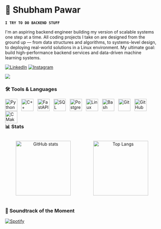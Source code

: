 # 🐹 Shubham Pawar

**`I TRY TO DO BACKEND STUFF `**

I'm an aspiring backend engineer building my version of scalable systems one step at a time. All coding projects I take on are designed from the ground up — from data structures and algorithms, to systems-level design, to deploying real-world solutions in a Linux environment. My ultimate goal: build high-performance backend services and data-driven machine learning systems.

<p align="left">
   <a href="https://www.linkedin.com/in/shubham-pawar-2k04" target="_blank">
      <img alt="LinkedIn" title="Connect on LinkedIn" src="https://img.shields.io/badge/LinkedIn-1A4D8F?style=for-the-badge&logo=linkedin&logoColor=white"/></a>
   <a href="https://www.instagram.com/shubham_2k04/" target="_blank">
      <img alt="Instagram" title="Follow on Instagram" src="https://img.shields.io/badge/Instagram-A81968?style=for-the-badge&logo=instagram&logoColor=white"/></a>
</p>
<!-- External Social Links: Uncomment when needed -->

<!--

<p align="left">

  <a href="https://x.com/YOUR_HANDLE" target="_blank">

    <img alt="Twitter / X" title="Follow on Twitter" src="https://custom-icon-badges.demolab.com/badge/Twitter-000000?style=for-the-badge&logo=x&logoColor=white"/></a>

  <a href="https://www.threads.net/@YOUR_HANDLE" target="_blank">

    <img alt="Threads" title="Follow on Threads" src="https://custom-icon-badges.demolab.com/badge/Threads-000000?style=for-the-badge&logo=threads&logoColor=white"/></a>

  <a href="https://www.facebook.com/YOUR_HANDLE" target="_blank">

    <img alt="Facebook" title="Follow on Facebook" src="https://custom-icon-badges.demolab.com/badge/Facebook-1877F2?style=for-the-badge&logo=facebook&logoColor=white"/></a>

  <a href="https://www.youtube.com/c/YOUR_HANDLE" target="_blank">

    <img alt="YouTube" title="Subscribe to my YouTube" src="https://custom-icon-badges.demolab.com/badge/YouTube-FF0000?style=for-the-badge&logo=youtube&logoColor=white"/></a>

  <a href="https://medium.com/@YOUR_HANDLE" target="_blank">

    <img alt="Medium" title="Follow on Medium" src="https://custom-icon-badges.demolab.com/badge/Medium-00AB6C?style=for-the-badge&logo=medium&logoColor=white"/></a>

  <a href="https://dev.to/YOUR_HANDLE" target="_blank">

    <img alt="Dev.to" title="Follow on Dev.to" src="https://custom-icon-badges.demolab.com/badge/Dev.to-0A0A0A?style=for-the-badge&logo=dev.to&logoColor=white"/></a>

</p>

-->

<img src="https://raw.githubusercontent.com/shubh4m-2k04/shubh4m-2k04/main/output/github-snake-dark.svg" />


### 🛠️ Tools & Languages


<img align="left" alt="Python" width="40px" style="padding-right:10px;" src="https://cdn.jsdelivr.net/gh/devicons/devicon/icons/python/python-original.svg"/>

<img align="left" alt="C++" width="40px" style="padding-right:10px;" src="https://cdn.jsdelivr.net/gh/devicons/devicon/icons/cplusplus/cplusplus-original.svg"/>


<img align="left" alt="FastAPI" width="40px" style="padding-right:10px;" src="https://cdn.jsdelivr.net/gh/devicons/devicon/icons/fastapi/fastapi-original.svg"/>

<img align="left" alt="SQL" width="40px" style="padding-right:10px;" src="https://cdn.jsdelivr.net/gh/devicons/devicon/icons/mysql/mysql-original.svg"/>

<img align="left" alt="PostgreSQL" width="40px" style="padding-right:10px;" src="https://cdn.jsdelivr.net/gh/devicons/devicon/icons/postgresql/postgresql-original.svg"/>


<img align="left" alt="Linux" width="40px" style="padding-right:10px;" src="https://cdn.jsdelivr.net/gh/devicons/devicon/icons/linux/linux-original.svg"/>


<img align="left" alt="Bash" width="40px" style="padding-right:10px;" src="https://api.iconify.design/skill-icons/bash-dark.svg"/>

<img align="left" alt="Git" width="40px" style="padding-right:10px;" src="https://cdn.jsdelivr.net/gh/devicons/devicon/icons/git/git-original.svg"/>


<!-- github and bash -->

<img align="left" alt="GitHub" width="40px" style="padding-right:10px;" src="https://api.iconify.design/skill-icons/github-dark.svg"/>



<!-- CMkae -->
<img align="left" alt="CMake" width="40px" style="padding-right:10px;" src="https://api.iconify.design/skill-icons/cmake-dark.svg"/>

<br />

<br  />

<!-- end of tools & languages -->
<div style="clear: both; width: 100%;">

### 📊 Stats
<div align="center" style="display: flex; justify-content: center; gap: 10px; flex-wrap: nowrap; overflow-x: auto;">

  <img src="https://github-readme-stats.vercel.app/api?username=shubh4m-2k04&show_icons=true&theme=noctis_minimus" 
       alt="GitHub stats" style="height:180px; min-width:250px; max-width:45%;"/>
  <img src="https://github-readme-stats.vercel.app/api/top-langs/?username=shubh4m-2k04&layout=compact&theme=noctis_minimus" 
       alt="Top Langs" style="height:180px; min-width:250px; max-width:45%;"/>
</div>



### 🎵 Soundtrack of the Moment


[![Spotify](https://novatorem.visualbean.vercel.app/api/spotify)](https://open.spotify.com/user/31urtnhjhdtd5g5faxzwestvqylm)










<!-- ![GitHub Streak](https://streak-stats.demolab.com?user=shubh4m-2k04&theme=gruvbox&border_radius=4.5) -->
